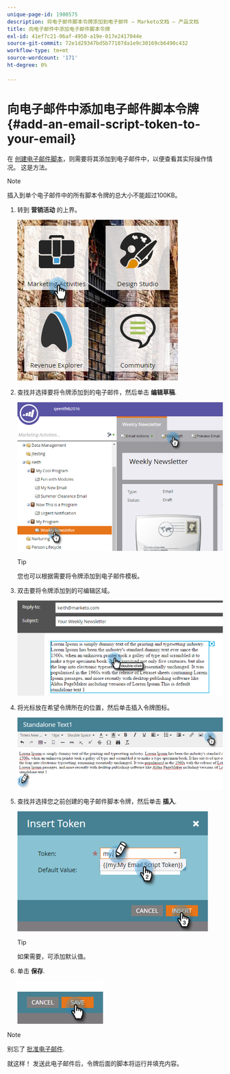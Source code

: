 ```yaml
---
unique-page-id: 1900575
description: 将电子邮件脚本令牌添加到电子邮件 — Marketo文档 — 产品文档
title: 向电子邮件中添加电子邮件脚本令牌
exl-id: 41ef7c21-06af-4950-a19e-017e2417044e
source-git-commit: 72e1d29347bd5b77107da1e9c30169cb6490c432
workflow-type: tm+mt
source-wordcount: '171'
ht-degree: 0%

---
```


# 向电子邮件中添加电子邮件脚本令牌 {#add-an-email-script-token-to-your-email}

在 [创建电子邮件脚本](/help/marketo/product-docs/email-marketing/general/using-tokens/create-an-email-script-token.md)，则需要将其添加到电子邮件中，以便查看其实际操作情况。 这是方法。

>[!NOTE]
>
>插入到单个电子邮件中的所有脚本令牌的总大小不能超过100KB。

1. 转到 **营销活动** 的上界。

   ![](assets/one-2.png)

1. 查找并选择要将令牌添加到的电子邮件，然后单击 **编辑草稿**.

   ![](assets/two-2.png)

   >[!TIP]
   >
   >您也可以根据需要将令牌添加到电子邮件模板。

1. 双击要将令牌添加到的可编辑区域。

   ![](assets/three-2.png)

1. 将光标放在希望令牌所在的位置，然后单击插入令牌图标。

   ![](assets/four-2.png)

1. 查找并选择您之前创建的电子邮件脚本令牌，然后单击 **插入**.

   ![](assets/five-1.png)

   >[!TIP]
   >
   >如果需要，可添加默认值。

1. 单击 **保存**.

   ![](assets/six.png)

>[!NOTE]
>
>别忘了 [批准电子邮件](/help/marketo/product-docs/email-marketing/general/creating-an-email/approve-an-email.md).

就这样！ 发送此电子邮件后，令牌后面的脚本将运行并填充内容。
